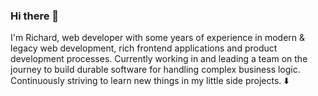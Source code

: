 ### Hi there 💫

I'm Richard, web developer with some years of experience in modern & legacy web development, rich frontend applications and product development processes.
Currently working in and leading a team on the journey to build durable software for handling complex business logic. Continuously striving to learn new things in my little side projects. ⬇️
